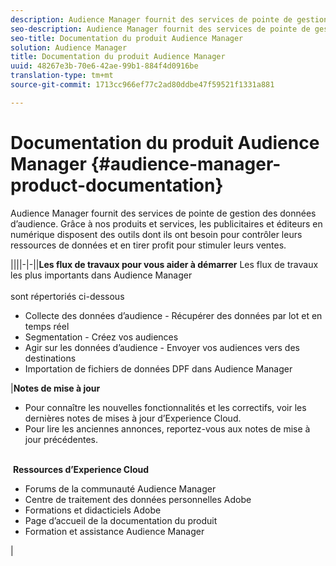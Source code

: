 ```yaml
---
description: Audience Manager fournit des services de pointe de gestion des données d’audience. Grâce à nos produits et services, les publicitaires et éditeurs en numérique disposent des outils dont ils ont besoin pour contrôler leurs ressources de données et en tirer profit pour stimuler leurs ventes.
seo-description: Audience Manager fournit des services de pointe de gestion des données d’audience. Grâce à nos produits et services, les publicitaires et éditeurs en numérique disposent des outils dont ils ont besoin pour contrôler leurs ressources de données et en tirer profit pour stimuler leurs ventes.
seo-title: Documentation du produit Audience Manager
solution: Audience Manager
title: Documentation du produit Audience Manager
uuid: 48267e3b-70e6-42ae-99b1-884f4d0916be
translation-type: tm+mt
source-git-commit: 1713cc966ef77c2ad80ddbe47f59521f1331a881

---
```



# Documentation du produit Audience Manager {#audience-manager-product-documentation}

Audience Manager fournit des services de pointe de gestion des données d’audience. Grâce à nos produits et services, les publicitaires et éditeurs en numérique disposent des outils dont ils ont besoin pour contrôler leurs ressources de données et en tirer profit pour stimuler leurs ventes.


||||-|-||**Les flux de travaux pour vous aider à démarrer** Les flux de travaux les plus importants dans Audience Manager <br><br>sont répertoriés ci-dessous <ul><li>Collecte des données d’audience - Récupérer des données par lot et en temps réel</li><li>Segmentation - Créez vos audiences</li><li>Agir sur les données d’audience - Envoyer vos audiences vers des destinations</li><li>Importation de fichiers de données DPF dans Audience Manager</li></ul> |**Notes de mise à jour** <ul><li>Pour connaître les nouvelles fonctionnalités et les correctifs, voir les dernières notes de mises à jour d’Experience Cloud.</li> <li>Pour lire les anciennes annonces, reportez-vous aux notes de mise à jour précédentes. </li></ul> <br> **Ressources d’Experience Cloud** <ul><li> Forums de la communauté Audience Manager</li> <li>Centre de traitement des données personnelles Adobe</li> <li>Formations et didacticiels Adobe</li> <li>Page d’accueil de la documentation du produit </li> <li>Formation et assistance Audience Manager</li></ul>|
